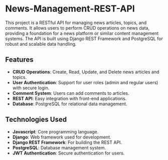 # News-Management-REST-API


This project is a RESTful API for managing news articles, topics, and comments. It allows users to perform CRUD operations on news data, providing a foundation for a news platform or similar content management systems. The API is built using Django REST Framework and PostgreSQL for robust and scalable data handling.

## Features
- **CRUD Operations**: Create, Read, Update, and Delete news articles and topics.
- **User Authentication**: Support for user roles (admin and regular users) with secure login.
- **Comment System**: Users can add comments to articles.
- **REST API**: Easy integration with front-end applications.
- **Database**: PostgreSQL for relational data management.

## Technologies Used
- **Javascript**: Core programming language.
- **Django**: Web framework used for development.
- **Django REST Framework**: For building the REST API.
- **PostgreSQL**: Database management system.
- **JWT Authentication**: Secure authentication for users.
